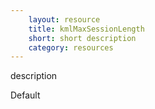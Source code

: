 ```yaml
---
    layout: resource
    title: kmlMaxSessionLength
    short: short description
    category: resources
---
```


description

Default

